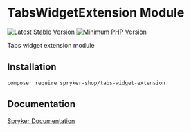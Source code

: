 # TabsWidgetExtension Module
[![Latest Stable Version](https://poser.pugx.org/spryker-shop/tabs-widget-extension/v/stable.svg)](https://packagist.org/packages/spryker-shop/tabs-widget-extension)
[![Minimum PHP Version](https://img.shields.io/badge/php-%3E%3D%207.3-8892BF.svg)](https://php.net/)

Tabs widget extension module

## Installation

```
composer require spryker-shop/tabs-widget-extension
```

## Documentation

[Spryker Documentation](https://academy.spryker.com/developing_with_spryker/module_guide/modules.html)
